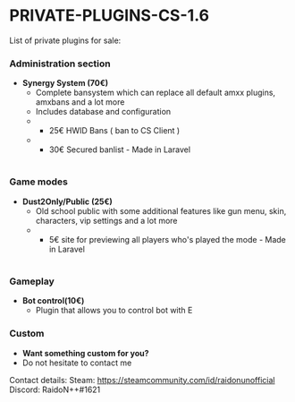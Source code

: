 # PRIVATE-PLUGINS-CS-1.6

List of private plugins for sale:

### Administration section
* **Synergy System (70€)**
  * Complete bansystem which can replace all default amxx plugins, amxbans and a lot more
  * Includes database and configuration
  * + 25€ HWID Bans ( ban to CS Client )
  * + 30€ Secured banlist - Made in Laravel
  
 #
  
 ### Game modes
 * **Dust2Only/Public (25€)**
   * Old school public with some additional features like gun menu, skin, characters, vip settings and a lot more
   * + 5€ site for previewing all players who's played the mode - Made in Laravel

#

 ### Gameplay
 * **Bot control(10€)**
   * Plugin that allows you to control bot with E
   
 ### Custom
 * **Want something custom for you?**
  * Do not hesitate to contact me
  
Contact details:
Steam: https://steamcommunity.com/id/raidonunofficial
Discord: RaidoN++#1621
